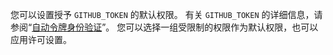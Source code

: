 您可以设置授予 `GITHUB_TOKEN` 的默认权限。 有关 `GITHUB_TOKEN` 的详细信息，请参阅“[自动令牌身份验证](/actions/security-guides/automatic-token-authentication)”。 您可以选择一组受限制的权限作为默认权限，也可以应用许可设置。
